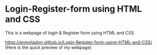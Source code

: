 # Login-Register-form using HTML and CSS
 This is a webpage of login & Register form using HTML and CSS

https://anmoljadon.github.io/Login-Register-form-using-HTML-and-CSS/  (Here is the quick preview of my webpage)
